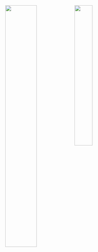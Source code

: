 <div align="center">
  <img width="44%" style="float: left" src = "https://github-readme-stats.vercel.app/api?username=edgar-zigis&show_icons=true&include_all_commits=true&rank_icon=percentile&custom_title=Contribution%20Stats&disable_animations=true&theme=swift">
  <img width="33.5%" style="float: left" src = "https://github-readme-stats.vercel.app/api/top-langs/?username=edgar-zigis&layout=compact&langs_count=6&custom_title=Used%20Languages&disable_animations=true&theme=swift">
</div>

<!--
**edgar-zigis/edgar-zigis** is a ✨ _special_ ✨ repository because its `README.md` (this file) appears on your GitHub profile.

Here are some ideas to get you started:

- 🔭 I’m currently working on ...
- 🌱 I’m currently learning ...
- 👯 I’m looking to collaborate on ...
- 🤔 I’m looking for help with ...
- 💬 Ask me about ...
- 📫 How to reach me: ...
- 😄 Pronouns: ...
- ⚡ Fun fact: ...
-->
